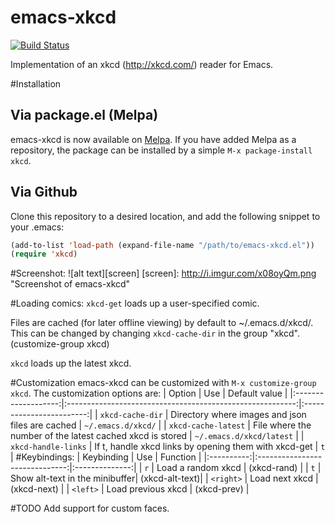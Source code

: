 emacs-xkcd
==========

[![Build Status](https://travis-ci.org/vibhavp/emacs-xkcd.png?branch=master)](https://travis-ci.org/vibhavp/emacs-xkcd)

Implementation of an xkcd (http://xkcd.com/) reader for Emacs.

#Installation

## Via package.el (Melpa)
emacs-xkcd is now available on [Melpa](http://melpa.milkbox.net). If you have added Melpa as a repository, the package can be installed by a simple `M-x package-install xkcd`.

## Via Github
Clone this repository to a desired location, and add the following snippet to your .emacs:
```lisp
(add-to-list 'load-path (expand-file-name "/path/to/emacs-xkcd.el"))
(require 'xkcd)
```
#Screenshot:
![alt text][screen]
[screen]: http://i.imgur.com/x08oyQm.png "Screenshot of emacs-xkcd"

#Loading comics:
`xkcd-get` loads up a user-specified comic.

Files are cached (for later offline viewing) by default to ~/.emacs.d/xkcd/. This can be changed by changing `xkcd-cache-dir` in the group "xkcd". (customize-group xkcd)

`xkcd` loads up the latest xkcd.

#Customization
emacs-xkcd can be customized with `M-x customize-group xkcd`. The customization options are:
|     Option          |                   Use                                     | Default value            |
|:-------------------:|:---------------------------------------------------------:|:------------------------:|
| `xkcd-cache-dir`    | Directory where images and json files are cached          | `~/.emacs.d/xkcd/`       |
| `xkcd-cache-latest` | File where the number of the latest cached xkcd is stored | `~/.emacs.d/xkcd/latest` |
| `xkcd-handle-links` | If t, handle xkcd links by opening them with xkcd-get     | `t`                      |
#Keybindings:
| Keybinding | Use                            |  Function      |
|:----------:|:------------------------------:|:--------------:|
| `r`        | Load a random xkcd             | (xkcd-rand)    |
| `t`        | Show alt-text in the minibuffer| (xkcd-alt-text)|
| `<right>`  | Load next xkcd                 | (xkcd-next)    |
| `<left>`   | Load previous xkcd             | (xkcd-prev)    |

#TODO
Add support for custom faces.
